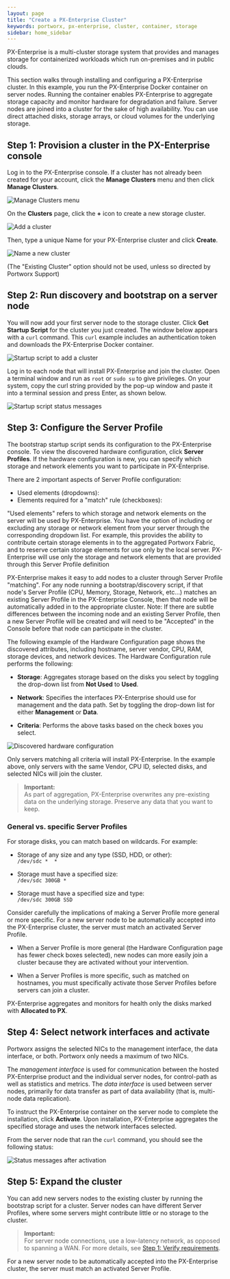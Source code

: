 ```yaml
---
layout: page
title: "Create a PX-Enterprise Cluster"
keywords: portworx, px-enterprise, cluster, container, storage
sidebar: home_sidebar
---
```

PX-Enterprise is a multi-cluster storage system that provides and manages storage for containerized workloads which run on-premises and in public clouds.

This section walks through installing and configuring a PX-Enterprise cluster. In this example, you run the PX-Enterprise Docker container on server nodes. Running the container enables PX-Enterprise to aggregate storage capacity and monitor hardware for degradation and failure. Server nodes are joined into a cluster for the sake of high availability. You can use direct attached disks, storage arrays, or cloud volumes for the underlying storage.

## Step 1: Provision a cluster in the PX-Enterprise console

Log in to the PX-Enterprise console. If a cluster has not already been created for your account, click the **Manage Clusters** menu and then click **Manage Clusters**.

![Manage Clusters menu](images/clusters-manage-clusters-menu.png "Manage Clusters menu")

On the **Clusters** page, click the **+** icon to create a new storage cluster.

![Add a cluster](images/clusters-add.png "Add a cluster")

Then, type a unique Name for your PX-Enterprise cluster and click **Create**.

![Name a new cluster](images/clusters-new.png "Name a new cluster")

(The "Existing Cluster" option should not be used, unless so directed by Portworx Support)

## Step 2: Run discovery and bootstrap on a server node

You will now add your first server node to the storage cluster. Click **Get Startup Script** for the cluster you just created. The window below appears with a `curl` command. This `curl` example includes an authentication token and downloads the PX-Enterprise Docker container.

![Startup script to add a cluster](images/startup-script-window.png "Startup script to add a cluster")

Log in to each node that will install PX-Enterprise and join the cluster. Open a terminal window and run as `root` or `sudo su` to give privileges. On your system, copy the curl string provided by the pop-up window and paste it into a terminal session and press Enter, as shown below.

![Startup script status messages](images/startup-script-result.png "Startup script status messages")

## Step 3: Configure the Server Profile

The bootstrap startup script sends its configuration to the PX-Enterprise console. To view the discovered hardware configuration, click **Server Profiles**. If the hardware configuration is new, you can specify which storage and network elements you want to participate in PX-Enterprise.

There are 2 important aspects of Server Profile configuration:
* Used elements   (dropdowns):<br/>
* Elements required for a "match" rule  (checkboxes):<br/>

"Used elements" refers to which storage and network elements on the server will be used by PX-Enterprise.   You have the option of including or excluding any storage or network element from your server through the corresponding dropdown list.    For example, this provides the ability to contribute certain storage elements in to the aggregated Portworx Fabric, and to reserve certain storage elements for use only by the local server.    PX-Enterprise will use only the storage and network elements that are provided through this Server Profile definition

PX-Enterprise makes it easy to add nodes to a cluster through Server Profile "matching".   For any node running a bootstrap/discovery script, if that node's Server Profile (CPU, Memory, Storage, Network, etc...) matches an existing Server Profile in the PX-Enterprise Console, then that node will be automatically added in to the appropriate cluster.   Note:  If there are subtle differences between the incoming node and an existing Server Profile, then a new Server Profile will be created and will need to be "Accepted" in the Console before that node can participate in the cluster.


The following example of the Hardware Configuration page shows the discovered attributes, including hostname, server vendor, CPU, RAM, storage devices, and network devices. The Hardware Configuration rule performs the following:

* **Storage**: Aggregates storage based on the disks you select by toggling the drop-down list from **Not Used** to **Used**.

* **Network**: Specifies the interfaces PX-Enterprise should use for management and the data path. Set by toggling the drop-down list for either **Management** or **Data**.

* **Criteria**: Performs the above tasks based on the check boxes you select.

![Discovered hardware configuration](images/hardware-configuration.png "Discovered hardware configuration")

Only servers matching all criteria will install PX-Enterprise. In the example above, only servers with the same Vendor, CPU ID, selected disks, and selected NICs will join the cluster.

>**Important:**<br/>As part of aggregation, PX-Enterprise overwrites any pre-existing data on the underlying storage. Preserve any data that you want to keep.  

### General vs. specific Server Profiles

For storage disks, you can match based on wildcards. For example:

* Storage of any size and any type (SSD, HDD, or other):<br/>
`/dev/sdc *  *`

* Storage must have a specified size:<br/>
`/dev/sdc 300GB *`

* Storage must have a specified size and type:<br/>
`/dev/sdc 300GB SSD`

Consider carefully the implications of making a Server Profile more general or more specific. For a new server node to be automatically accepted into the PX-Enterprise cluster, the server must match an activated Server Profile.

* When a Server Profile is more general (the Hardware Configuration page has fewer check boxes selected), new nodes can more easily join a cluster because they are activated without your intervention.

* When a Server Profiles is more specific, such as matched on hostnames, you must specifically activate those Server Profiles before servers can join a cluster.

PX-Enterprise aggregates and monitors for health only the disks marked with **Allocated to PX**.

## Step 4: Select network interfaces and activate

Portworx assigns the selected NICs to the management interface, the data interface, or both. Portworx only needs a maximum of two NICs.

The *management interface* is used for communication between the hosted PX-Enterprise product and the individual server nodes, for control-path as well as statistics and metrics. The *data interface* is used between server nodes, primarily for data transfer as part of data availability (that is, multi-node data replication).

To instruct the PX-Enterprise container on the server node to complete the installation, click **Activate**. Upon installation, PX-Enterprise aggregates the specified storage and uses the network interfaces selected.

From the server node that ran the `curl` command, you should see the following status:

![Status messages after activation](images/status-messages-after-activate.png "Status messages after activation")

## Step 5: Expand the cluster

You can add new servers nodes to the existing cluster by running the bootstrap script for a cluster. Server nodes can have different Server Profiles, where some servers might contribute little or no storage to the cluster.

>**Important:**<br/>For server node connections, use a low-latency network, as opposed to spanning a WAN. For more details, see [Step 1: Verify requirements](get-started-px-developer.html#step-1-verify-requirements).

For a new server node to be automatically accepted into the PX-Enterprise cluster, the server must match an activated Server Profile.
